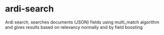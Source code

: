 # ardi-search
Ardi search, searches documents (JSON) fields using multi_match algorithm and gives results based on relevancy normally and by field boosting 

